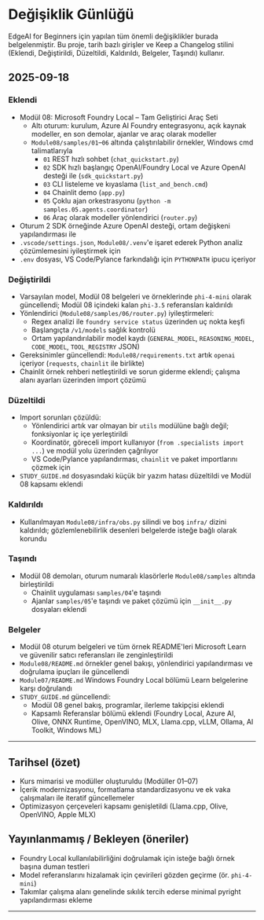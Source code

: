 <!--
CO_OP_TRANSLATOR_METADATA:
{
  "original_hash": "b02a49f9b47dc500f1b4791c01bb9501",
  "translation_date": "2025-09-22T18:22:46+00:00",
  "source_file": "CHANGELOG.md",
  "language_code": "tr"
}
-->
# Değişiklik Günlüğü

EdgeAI for Beginners için yapılan tüm önemli değişiklikler burada belgelenmiştir. Bu proje, tarih bazlı girişler ve Keep a Changelog stilini (Eklendi, Değiştirildi, Düzeltildi, Kaldırıldı, Belgeler, Taşındı) kullanır.

## 2025-09-18

### Eklendi
- Modül 08: Microsoft Foundry Local – Tam Geliştirici Araç Seti
  - Altı oturum: kurulum, Azure AI Foundry entegrasyonu, açık kaynak modeller, en son demolar, ajanlar ve araç olarak modeller
  - `Module08/samples/01`–`06` altında çalıştırılabilir örnekler, Windows cmd talimatlarıyla
    - `01` REST hızlı sohbet (`chat_quickstart.py`)
    - `02` SDK hızlı başlangıç OpenAI/Foundry Local ve Azure OpenAI desteği ile (`sdk_quickstart.py`)
    - `03` CLI listeleme ve kıyaslama (`list_and_bench.cmd`)
    - `04` Chainlit demo (`app.py`)
    - `05` Çoklu ajan orkestrasyonu (`python -m samples.05.agents.coordinator`)
    - `06` Araç olarak modeller yönlendirici (`router.py`)
- Oturum 2 SDK örneğinde Azure OpenAI desteği, ortam değişkeni yapılandırması ile
- `.vscode/settings.json`, `Module08/.venv`'e işaret ederek Python analiz çözümlemesini iyileştirmek için
- `.env` dosyası, VS Code/Pylance farkındalığı için `PYTHONPATH` ipucu içeriyor

### Değiştirildi
- Varsayılan model, Modül 08 belgeleri ve örneklerinde `phi-4-mini` olarak güncellendi; Modül 08 içindeki kalan `phi-3.5` referansları kaldırıldı
- Yönlendirici (`Module08/samples/06/router.py`) iyileştirmeleri:
  - Regex analizi ile `foundry service status` üzerinden uç nokta keşfi
  - Başlangıçta `/v1/models` sağlık kontrolü
  - Ortam yapılandırılabilir model kaydı (`GENERAL_MODEL`, `REASONING_MODEL`, `CODE_MODEL`, `TOOL_REGISTRY` JSON)
- Gereksinimler güncellendi: `Module08/requirements.txt` artık `openai` içeriyor (`requests`, `chainlit` ile birlikte)
- Chainlit örnek rehberi netleştirildi ve sorun giderme eklendi; çalışma alanı ayarları üzerinden import çözümü

### Düzeltildi
- Import sorunları çözüldü:
  - Yönlendirici artık var olmayan bir `utils` modülüne bağlı değil; fonksiyonlar iç içe yerleştirildi
  - Koordinatör, göreceli import kullanıyor (`from .specialists import ...`) ve modül yolu üzerinden çağrılıyor
  - VS Code/Pylance yapılandırması, `chainlit` ve paket importlarını çözmek için
- `STUDY_GUIDE.md` dosyasındaki küçük bir yazım hatası düzeltildi ve Modül 08 kapsamı eklendi

### Kaldırıldı
- Kullanılmayan `Module08/infra/obs.py` silindi ve boş `infra/` dizini kaldırıldı; gözlemlenebilirlik desenleri belgelerde isteğe bağlı olarak korundu

### Taşındı
- Modül 08 demoları, oturum numaralı klasörlerle `Module08/samples` altında birleştirildi
  - Chainlit uygulaması `samples/04`'e taşındı
  - Ajanlar `samples/05`'e taşındı ve paket çözümü için `__init__.py` dosyaları eklendi

### Belgeler
- Modül 08 oturum belgeleri ve tüm örnek README'leri Microsoft Learn ve güvenilir satıcı referansları ile zenginleştirildi
- `Module08/README.md` örnekler genel bakışı, yönlendirici yapılandırması ve doğrulama ipuçları ile güncellendi
- `Module07/README.md` Windows Foundry Local bölümü Learn belgelerine karşı doğrulandı
- `STUDY_GUIDE.md` güncellendi:
  - Modül 08 genel bakış, programlar, ilerleme takipçisi eklendi
  - Kapsamlı Referanslar bölümü eklendi (Foundry Local, Azure AI, Olive, ONNX Runtime, OpenVINO, MLX, Llama.cpp, vLLM, Ollama, AI Toolkit, Windows ML)

---

## Tarihsel (özet)
- Kurs mimarisi ve modüller oluşturuldu (Modüller 01–07)
- İçerik modernizasyonu, formatlama standardizasyonu ve ek vaka çalışmaları ile iteratif güncellemeler
- Optimizasyon çerçeveleri kapsamı genişletildi (Llama.cpp, Olive, OpenVINO, Apple MLX)

## Yayınlanmamış / Bekleyen (öneriler)
- Foundry Local kullanılabilirliğini doğrulamak için isteğe bağlı örnek başına duman testleri
- Model referanslarını hizalamak için çevirileri gözden geçirme (ör. `phi-4-mini`)
- Takımlar çalışma alanı genelinde sıkılık tercih ederse minimal pyright yapılandırması ekleme

---

